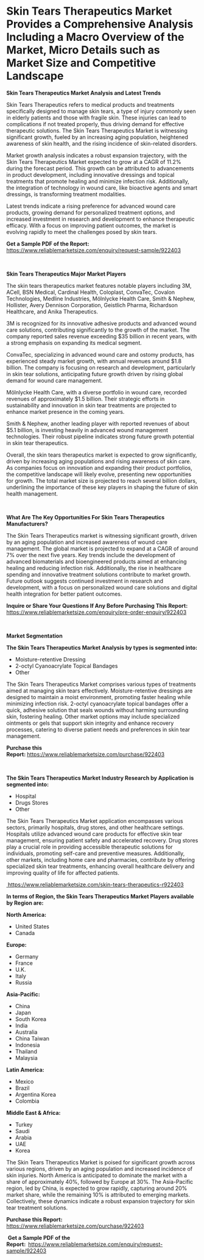 <p><h1>Skin Tears Therapeutics Market Provides a Comprehensive Analysis Including a Macro Overview of the Market, Micro Details such as Market Size and Competitive Landscape</h1></p><p><strong>Skin Tears Therapeutics Market Analysis and Latest Trends</strong></p>
<p><p>Skin Tears Therapeutics refers to medical products and treatments specifically designed to manage skin tears, a type of injury commonly seen in elderly patients and those with fragile skin. These injuries can lead to complications if not treated properly, thus driving demand for effective therapeutic solutions. The Skin Tears Therapeutics Market is witnessing significant growth, fueled by an increasing aging population, heightened awareness of skin health, and the rising incidence of skin-related disorders.</p><p>Market growth analysis indicates a robust expansion trajectory, with the Skin Tears Therapeutics Market expected to grow at a CAGR of 11.2% during the forecast period. This growth can be attributed to advancements in product development, including innovative dressings and topical treatments that promote healing and minimize infection risk. Additionally, the integration of technology in wound care, like bioactive agents and smart dressings, is transforming treatment modalities.</p><p>Latest trends indicate a rising preference for advanced wound care products, growing demand for personalized treatment options, and increased investment in research and development to enhance therapeutic efficacy. With a focus on improving patient outcomes, the market is evolving rapidly to meet the challenges posed by skin tears.</p></p>
<p><strong>Get a Sample PDF of the Report:&nbsp;</strong> <a href="https://www.reliablemarketsize.com/enquiry/request-sample/922403?utm_campaign=3569&utm_medium=2&utm_source=Github&utm_content=ia&utm_term=18042025&utm_id=skin-tears-therapeutics">https://www.reliablemarketsize.com/enquiry/request-sample/922403</a></p>
<p>&nbsp;</p>
<p><strong>Skin Tears Therapeutics Major Market Players</strong></p>
<p><p>The skin tears therapeutics market features notable players including 3M, ACell, BSN Medical, Cardinal Health, Coloplast, ConvaTec, Covalon Technologies, Medline Industries, Mölnlycke Health Care, Smith & Nephew, Hollister, Avery Dennison Corporation, Geistlich Pharma, Richardson Healthcare, and Anika Therapeutics. </p><p>3M is recognized for its innovative adhesive products and advanced wound care solutions, contributing significantly to the growth of the market. The company reported sales revenue exceeding $35 billion in recent years, with a strong emphasis on expanding its medical segment.</p><p>ConvaTec, specializing in advanced wound care and ostomy products, has experienced steady market growth, with annual revenues around $1.8 billion. The company is focusing on research and development, particularly in skin tear solutions, anticipating future growth driven by rising global demand for wound care management.</p><p>Mölnlycke Health Care, with a diverse portfolio in wound care, recorded revenues of approximately $1.5 billion. Their strategic efforts in sustainability and innovation in skin tear treatments are projected to enhance market presence in the coming years. </p><p>Smith & Nephew, another leading player with reported revenues of about $5.1 billion, is investing heavily in advanced wound management technologies. Their robust pipeline indicates strong future growth potential in skin tear therapeutics.</p><p>Overall, the skin tears therapeutics market is expected to grow significantly, driven by increasing aging populations and rising awareness of skin care. As companies focus on innovation and expanding their product portfolios, the competitive landscape will likely evolve, presenting new opportunities for growth. The total market size is projected to reach several billion dollars, underlining the importance of these key players in shaping the future of skin health management.</p></p>
<p>&nbsp;</p>
<p><strong>What Are The Key Opportunities For Skin Tears Therapeutics Manufacturers?</strong></p>
<p><p>The Skin Tears Therapeutics market is witnessing significant growth, driven by an aging population and increased awareness of wound care management. The global market is projected to expand at a CAGR of around 7% over the next five years. Key trends include the development of advanced biomaterials and bioengineered products aimed at enhancing healing and reducing infection risk. Additionally, the rise in healthcare spending and innovative treatment solutions contribute to market growth. Future outlook suggests continued investment in research and development, with a focus on personalized wound care solutions and digital health integration for better patient outcomes.</p></p>
<p><strong>Inquire or Share Your Questions If Any Before Purchasing This Report:</strong> <a href="https://www.reliablemarketsize.com/enquiry/pre-order-enquiry/922403?utm_campaign=3569&utm_medium=2&utm_source=Github&utm_content=ia&utm_term=18042025&utm_id=skin-tears-therapeutics">https://www.reliablemarketsize.com/enquiry/pre-order-enquiry/922403</a></p>
<p>&nbsp;</p>
<p><strong>Market Segmentation</strong></p>
<p><strong>The Skin Tears Therapeutics Market Analysis by types is segmented into:</strong></p>
<p><ul><li>Moisture-retentive Dressing</li><li>2-octyl Cyanoacrylate Topical Bandages</li><li>Other</li></ul></p>
<p><p>The Skin Tears Therapeutics Market comprises various types of treatments aimed at managing skin tears effectively. Moisture-retentive dressings are designed to maintain a moist environment, promoting faster healing while minimizing infection risk. 2-octyl cyanoacrylate topical bandages offer a quick, adhesive solution that seals wounds without harming surrounding skin, fostering healing. Other market options may include specialized ointments or gels that support skin integrity and enhance recovery processes, catering to diverse patient needs and preferences in skin tear management.</p></p>
<p><strong>Purchase this Report:&nbsp;</strong><a href="https://www.reliablemarketsize.com/purchase/922403?utm_campaign=3569&utm_medium=2&utm_source=Github&utm_content=ia&utm_term=18042025&utm_id=skin-tears-therapeutics">https://www.reliablemarketsize.com/purchase/922403</a></p>
<p>&nbsp;</p>
<p><strong>The Skin Tears Therapeutics Market Industry Research by Application is segmented into:</strong></p>
<p><ul><li>Hospital</li><li>Drugs Stores</li><li>Other</li></ul></p>
<p><p>The Skin Tears Therapeutics Market application encompasses various sectors, primarily hospitals, drug stores, and other healthcare settings. Hospitals utilize advanced wound care products for effective skin tear management, ensuring patient safety and accelerated recovery. Drug stores play a crucial role in providing accessible therapeutic solutions for individuals, promoting self-care and preventive measures. Additionally, other markets, including home care and pharmacies, contribute by offering specialized skin tear treatments, enhancing overall healthcare delivery and improving quality of life for affected patients.</p></p>
<p><a href="https://www.reliablemarketsize.com/skin-tears-therapeutics-r922403?utm_campaign=3569&utm_medium=2&utm_source=Github&utm_content=ia&utm_term=18042025&utm_id=skin-tears-therapeutics">&nbsp;https://www.reliablemarketsize.com/skin-tears-therapeutics-r922403</a></p>
<p><strong>In terms of Region, the Skin Tears Therapeutics Market Players available by Region are:</strong></p>
<p>
    <p> <strong> North America: </strong>
        <ul>
            <li>United States</li>
            <li>Canada</li>
        </ul>
        </p> 
    <p> <strong> Europe: </strong>
        <ul>
            <li>Germany</li>
            <li>France</li>
            <li>U.K.</li>
            <li>Italy</li>
            <li>Russia</li>
        </ul>
        </p> 
    <p> <strong> Asia-Pacific: </strong>
        <ul>
            <li>China</li>
            <li>Japan</li>
            <li>South Korea</li>
            <li>India</li>
            <li>Australia</li>
            <li>China Taiwan</li>
            <li>Indonesia</li>
            <li>Thailand</li>
            <li>Malaysia</li>
        </ul>
        </p> 
    <p> <strong> Latin America: </strong>
        <ul>
            <li>Mexico</li>
            <li>Brazil</li>
            <li>Argentina Korea</li>
            <li>Colombia</li>
        </ul>
        </p> 
    <p> <strong> Middle East & Africa: </strong>
        <ul>
            <li>Turkey</li>
            <li>Saudi</li>
            <li>Arabia</li>
            <li>UAE</li>
            <li>Korea</li>
        </ul>
    </p>
    </p>
<p><p>The Skin Tears Therapeutics Market is poised for significant growth across various regions, driven by an aging population and increased incidence of skin injuries. North America is anticipated to dominate the market with a share of approximately 40%, followed by Europe at 30%. The Asia-Pacific region, led by China, is expected to grow rapidly, capturing around 20% market share, while the remaining 10% is attributed to emerging markets. Collectively, these dynamics indicate a robust expansion trajectory for skin tear treatment solutions.</p></p>
<p><strong>Purchase this Report: </strong><a href="https://www.reliablemarketsize.com/purchase/922403?utm_campaign=3569&utm_medium=2&utm_source=Github&utm_content=ia&utm_term=18042025&utm_id=skin-tears-therapeutics">https://www.reliablemarketsize.com/purchase/922403</a></p>
<p>&nbsp;<strong>Get a Sample PDF of the Report:&nbsp;&nbsp;</strong><a href="https://www.reliablemarketsize.com/enquiry/request-sample/922403?utm_campaign=3569&utm_medium=2&utm_source=Github&utm_content=ia&utm_term=18042025&utm_id=skin-tears-therapeutics">https://www.reliablemarketsize.com/enquiry/request-sample/922403</a></p>
<p><strong></strong></p>
<p><p></p><p></p><p></p></p>